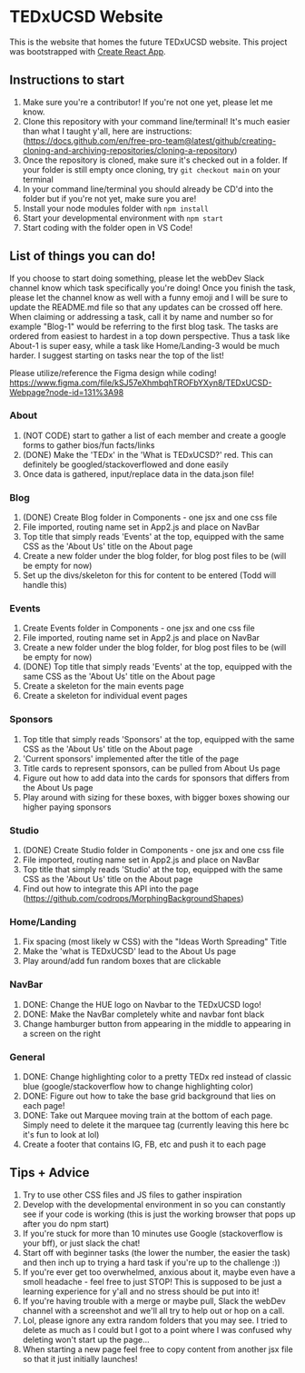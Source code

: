 # TEDxUCSD Website
This is the website that homes the future TEDxUCSD website. This project was bootstrapped with [Create React App](https://github.com/facebook/create-react-app).

## Instructions to start
1. Make sure you're a contributor! If you're not one yet, please let me know. 
2. Clone this repository with your command line/terminal! It's much easier than what I taught y'all, here are instructions: (https://docs.github.com/en/free-pro-team@latest/github/creating-cloning-and-archiving-repositories/cloning-a-repository)  
3. Once the repository is cloned, make sure it's checked out in a folder. If your folder is still empty once cloning, try `git checkout main` on your terminal 
4. In your command line/terminal you should already be CD'd into the folder but if you're not yet, make sure you are! 
5. Install your node modules folder with `npm install`
6. Start your developmental environment with `npm start`
7. Start coding with the folder open in VS Code! 

## List of things you can do! 
If you choose to start doing something, please let the webDev Slack channel know which task specifically you're doing! Once you finish the task, please let the channel know as well with a funny emoji and I will be sure to update the README.md file so that any updates can be crossed off here. When claiming or addressing a task, call it by name and number so for example "Blog-1" would be referring to the first blog task. The tasks are ordered from easiest to hardest in a top down perspective. Thus a task like About-1 is super easy, while a task like Home/Landing-3 would be much harder. I suggest starting on tasks near the top of the list! 

Please utilize/reference the Figma design while coding! https://www.figma.com/file/kSJ57eXhmbqhTROFbYXyn8/TEDxUCSD-Webpage?node-id=131%3A98 

### About 
1. (NOT CODE) start to gather a list of each member and create a google forms to gather bios/fun facts/links 
2. (DONE) Make the 'TEDx' in the 'What is TEDxUCSD?' red. This can definitely be googled/stackoverflowed and done easily 
3. Once data is gathered, input/replace data in the data.json file! 

### Blog
1. (DONE) Create Blog folder in Components - one jsx and one css file  
2. File imported, routing name set in App2.js and place on NavBar 
3. Top title that simply reads 'Events' at the top, equipped with the same CSS as the 'About Us' title on the About page
4. Create a new folder under the blog folder, for blog post files to be (will be empty for now) 
5. Set up the divs/skeleton for this for content to be entered (Todd will handle this) 

### Events 
1. Create Events folder in Components - one jsx and one css file   
2. File imported, routing name set in App2.js and place on NavBar
3. Create a new folder under the blog folder, for blog post files to be (will be empty for now) 
4. (DONE) Top title that simply reads 'Events' at the top, equipped with the same CSS as the 'About Us' title on the About page
5. Create a skeleton for the main events page
6. Create a skeleton for individual event pages

### Sponsors 
1. Top title that simply reads 'Sponsors' at the top, equipped with the same CSS as the 'About Us' title on the About page 
2. 'Current sponsors' implemented after the title of the page 
3. Title cards to represent sponsors, can be pulled from About Us page 
4. Figure out how to add data into the cards for sponsors that differs from the About Us page
4. Play around with sizing for these boxes, with bigger boxes showing our higher paying sponsors  

### Studio 
1. (DONE) Create Studio folder in Components - one jsx and one css file   
2. File imported, routing name set in App2.js and place on NavBar
3. Top title that simply reads 'Studio' at the top, equipped with the same CSS as the 'About Us' title on the About page
4. Find out how to integrate this API into the page (https://github.com/codrops/MorphingBackgroundShapes) 

### Home/Landing
1. Fix spacing (most likely w CSS) with the "Ideas Worth Spreading" Title 
2. Make the 'what is TEDxUCSD' lead to the About Us page 
3. Play around/add fun random boxes that are clickable 

### NavBar 
1. DONE: Change the HUE logo on Navbar to the TEDxUCSD logo!  
2. DONE: Make the NavBar completely white and navbar font black 
3. Change hamburger button from appearing in the middle to appearing in a screen on the right 

### General
1. DONE: Change highlighting color to a pretty TEDx red instead of classic blue (google/stackoverflow how to change highlighting color) 
2. DONE: Figure out how to take the base grid background that lies on each page! 
3. DONE: Take out Marquee moving train at the bottom of each page. Simply need to delete it the marquee tag (currently leaving this here bc it's fun to look at lol)
4. Create a footer that contains IG, FB, etc and push it to each page 

## Tips + Advice 
1. Try to use other CSS files and JS files to gather inspiration
2. Develop with the developmental environment in so you can constantly see if your code is working (this is just the working browser that pops up after you do npm start) 
3. If you're stuck for more than 10 minutes use Google (stackoverflow is your bff), or just slack the chat! 
4. Start off with beginner tasks (the lower the number, the easier the task) and then inch up to trying a hard task if you're up to the challenge :)) 
5. If you're ever get too overwhelmed, anxious about it, maybe even have a smoll headache - feel free to just STOP! This is supposed to be just a learning experience for y'all and no stress should be put into it! 
6. If you're having trouble with a merge or maybe pull, Slack the webDev channel with a screenshot and we'll all try to help out or hop on a call. 
7. Lol, please ignore any extra random folders that you may see. I tried to delete as much as I could but I got to a point where I was confused why deleting won't start up the page... 
8. When starting a new page feel free to copy content from another jsx file so that it just initially launches!
